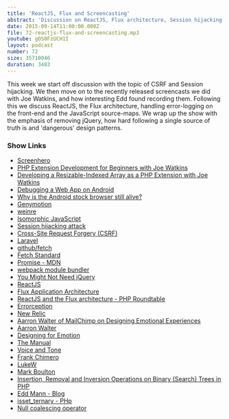 ```yaml
---
title: 'ReactJS, Flux and Screencasting'
abstract: 'Discussion on ReactJS, Flux architecture, Session hijacking and much more...'
date: 2015-09-14T11:00:00.000Z
file: 72-reactjs-flux-and-screencasting.mp3
youtube: gOS0FzUCH1I
layout: podcast
number: 72
size: 35710046
duration: 3483
---
```


This week we start off discussion with the topic of CSRF and Session hijacking.
We then move on to the recently released screencasts we did with Joe Watkins, and how interesting Edd found recording them.
Following this we discuss ReactJS, the Flux architecture, handling error-logging on the front-end and the JavaScript source-maps.
We wrap up the show with the emphasis of removing jQuery, how hard following a single source of truth is and 'dangerous' design patterns.

### Show Links

- [Screenhero](https://screenhero.com/)
- [PHP Extension Development for Beginners with Joe Watkins](http://threedevsandamaybe.com/php-extension-development-for-beginners-with-joe-watkins/)
- [Developing a Resizable-Indexed Array as a PHP Extension with Joe Watkins](http://threedevsandamaybe.com/developing-a-resizable-indexed-array-as-a-php-extension-with-joe-watkins/)
- [Debugging a Web App on Android](http://technical-itch.net/debugging-a-web-app-on-android-stock-browser/)
- [Why is the Android stock browser still alive?](http://android.stackexchange.com/questions/75336/why-is-the-android-stock-browser-still-alive)
- [Genymotion](https://www.genymotion.com/)
- [weinre](http://people.apache.org/~pmuellr/weinre-docs/latest/)
- [Isomorphic JavaScript](http://isomorphic.net/)
- [Session hijacking attack](https://www.owasp.org/index.php/Session_hijacking_attack)
- [Cross-Site Request Forgery (CSRF)](https://www.owasp.org/index.php/Cross-Site_Request_Forgery_(CSRF))
- [Laravel](http://laravel.com/)
- [github/fetch](https://github.com/github/fetch)
- [Fetch Standard](https://fetch.spec.whatwg.org/)
- [Promise - MDN](https://developer.mozilla.org/en/docs/Web/JavaScript/Reference/Global_Objects/Promise)
- [webpack module bundler](https://webpack.github.io/)
- [You Might Not Need jQuery](http://youmightnotneedjquery.com/)
- [ReactJS](http://facebook.github.io/react/)
- [Flux Application Architecture](https://facebook.github.io/flux/)
- [ReactJS and the Flux architecture - PHP Roundtable](https://www.phproundtable.com/episode/implementing-reactjs-and-the-flux-application-architecture)
- [Errorception](https://errorception.com/)
- [New Relic](http://newrelic.com/)
- [Aarron Walter of MailChimp on Designing Emotional Experiences](https://www.youtube.com/watch?v=V4mvLTos_-k)
- [Aarron Walter](http://aarronwalter.com/)
- [Designing for Emotion](http://www.amazon.co.uk/Designing-Emotion-Aaron-Walter/dp/1937557006)
- [The Manual](https://themanual.org/read)
- [Voice and Tone](http://voiceandtone.com/)
- [Frank Chimero ](http://frankchimero.com/writing/)
- [LukeW](http://www.lukew.com/ff/)
- [Mark Boulton](http://markboulton.co.uk/)
- [Insertion, Removal and Inversion Operations on Binary (Search) Trees in PHP](http://tech.mybuilder.com/insertion-removal-and-inversion-operations-on-binary-search-trees-in-php/)
- [Edd Mann - Blog](http://eddmann.com/)
- [isset_ternary - PHp](https://wiki.php.net/rfc/isset_ternary)
- [Null coalescing operator](https://en.wikipedia.org/wiki/Null_coalescing_operator)
